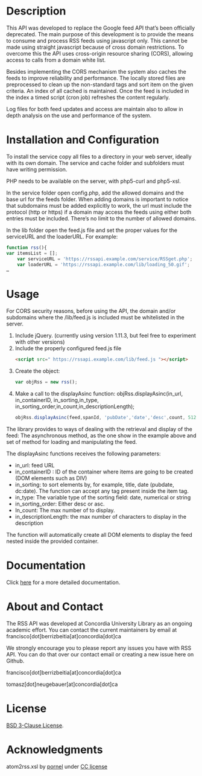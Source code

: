 # Description
This API was developed to replace the Google feed API that’s been officially deprecated. The main purpose of this development is to provide the means to consume and process RSS feeds using javascript only. This cannot be made using straight javascript because of cross domain restrictions. To overcome this the API uses cross-origin resource sharing (CORS), allowing access to calls from a domain white list. 

Besides implementing the CORS mechanism the system also caches the feeds to improve reliability and performance. The locally stored files are preprocessed to clean up the non-standard tags and sort item on the given criteria. An index of all cached is maintained. Once the feed is included in the index a timed script (cron job) refreshes the content regularly.

Log files for both feed updates and access are maintain also to allow in depth analysis on the use and performance of the system.

# Installation and Configuration

To install the service copy all files to a directory in your web server, ideally with its own domain. The service and cache folder and subfolders must have writing permission.
 
PHP needs to be available on the server, with php5-curl and php5-xsl.  

In the service folder open config.php, add the allowed domains and the base url for the feeds folder. When adding domains is important to notice that subdomains must be added explicitly to work, the url must include the protocol (http or https) if a domain may access the feeds using either both entries must be included. There’s no limit to the number of allowed domains.

In the lib folder open the feed.js file and set the proper values for the serviceURL and the loaderURL. For example:

```javascript
function rss(){
var itemsList = [];
	var serviceURL = 'https://rssapi.example.com/service/RSSget.php';
	var loaderURL = 'https://rssapi.example.com/lib/loading_50.gif';
…
```
# Usage

For CORS security reasons, before using the API, the domain and/or subdomains where the /lib/feed.js is included must be whitelisted in the server. 

1.	Include jQuery. (currently using version 1.11.3, but feel free to experiment with other versions)
2.	Include the properly configured feed.js file
	```html
	<script src=" https://rssapi.example.com/lib/feed.js "></script>
	```
3.	Create the object: 
	```javascript
	var objRss = new rss(); 
	```
4.	Make a call to the displayAsinc function:
	objRss.displayAsinc(in_url, in_containerID, in_sorting,in_type, in_sorting_order,in_count,in_descriptionLength);
	```javascript
	objRss.displayAsinc(feed,spanId, 'pubDate','date','desc',count, 512);
	```

The library provides to ways of dealing with the retrieval and display of the feed: The asynchronous method, as the one show in the example above and set of method for loading and manipulating the feed.

The displayAsinc functions receives the following parameters:
* in_url: feed URL
* in_containerID : ID of the container where items are going to be created (DOM elements such as DIV)
* in_sorting: to sort elements by, for example, title, date (pubdate, dc:date). The function can accept any tag present inside the item tag.
* in_type: The variable type of the sorting field: date, numerical or string
* in_sorting_order:  Either desc or asc.
* In_count: The max number of <items> to display.
* in_descriptionLength: the max number of characters to display in the description

The function will automatically create all DOM elements to display the feed nested inside the provided container.

# Documentation

Click [here](documentation.pdf) for a more detailed documentation.

# About and Contact

The RSS API was developed at Concordia University Library as an ongoing academic effort. You can contact the current maintainers by email at francisco[dot]berrizbeitia[at]concordia[dot]ca

We strongly encourage you to please report any issues you have with RSS API. You can do that over our contact email or creating a new issue here on Github.

francisco[dot]berrizbeitia[at]concordia[dot]ca

tomasz[dot]neugebauer[at]concordia[dot]ca

# License

[BSD 3-Clause License](LICENSE). 

# Acknowledgments

atom2rss.xsl by [pornel](https://github.com/pornel/atom2rss) under [CC license](http://creativecommons.org/licenses/by/2.5/) 


